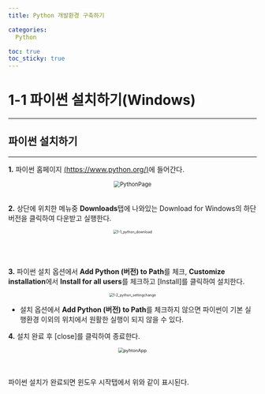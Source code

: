 ```yaml
---
title: Python 개발환경 구축하기

categories:
  Python

toc: true
toc_sticky: true
---
```


# 1-1	파이썬 설치하기(Windows)

------



## 파이썬 설치하기

------

**1.** 파이썬 홈페이지 [(https://www.python.org/)](https://www.python.org/)에 들어간다.

<div style="text-align: center;">
	<img src="https://user-images.githubusercontent.com/63965200/111932544-f9ac1f80-8b00-11eb-821d-d270ebb22f1a.png" alt="PythonPage" style="zoom:80%;" />
    <br>
    <br>
</div>

**2.** 상단에 위치한 메뉴중 **Downloads**탭에 나와있는 Download for Windows의 하단 버전을 클릭하여 다운받고     	실행한다.

<div style="text-align: center;">
	<img src="https://user-images.githubusercontent.com/63965200/111929032-9fa75c00-8af8-11eb-9e41-092d7212ee4b.gif" alt="1-1_python_download" style="zoom: 50%;" />
    <br>
    <br>
    <br>
    <br>
</div>


**3.** 파이썬 설치 옵션에서 **Add Python (버전) to Path**를 체크, **Customize installation**에서 **Install for all users**를 체크하고 [Install]를 클릭하여 설치한다.

<div style="text-align: center;">
	<img src="https://user-images.githubusercontent.com/63965200/111929045-a7ff9700-8af8-11eb-9b0b-b03cdc3b4503.gif" alt="1-2_python_settingchange" style="zoom: 50%;">
	<br>
</div>

- 설치 옵션에서 **Add Python (버전) to Path**를 체크하지 않으면 파이썬이 기본 실행환경 이외의 위치에서 원활한 실행이 되지 않을 수 있다.

  

**4.** 설치 완료 후 [close]를 클릭하여 종료한다.



<div style="text-align: center;">
	<img src="https://user-images.githubusercontent.com/63965200/111970578-c6888100-8b3e-11eb-9722-1e483712305c.png" alt="pyhtonApp" style="zoom: 65%;" />
    <br>
    <br>
    <br>
</div>	

파이썬 설치가 완료되면 윈도우 시작탭에서 위와 같이 표시된다.